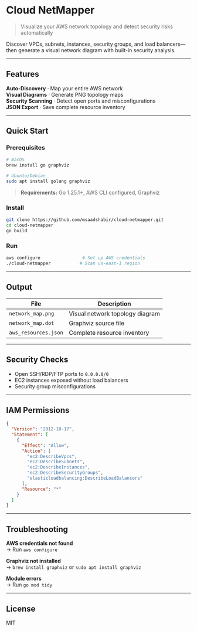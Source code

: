 # Cloud NetMapper

> Visualize your AWS network topology and detect security risks automatically

Discover VPCs, subnets, instances, security groups, and load balancers—then generate a visual network diagram with built-in security analysis.

---

## Features

**Auto-Discovery** · Map your entire AWS network  
**Visual Diagrams** · Generate PNG topology maps  
**Security Scanning** · Detect open ports and misconfigurations  
**JSON Export** · Save complete resource inventory

---

## Quick Start

### Prerequisites

```bash
# macOS
brew install go graphviz

# Ubuntu/Debian
sudo apt install golang graphviz
```

> **Requirements:** Go 1.25.1+, AWS CLI configured, Graphviz

### Install

```bash
git clone https://github.com/msaadshabir/cloud-netmapper.git
cd cloud-netmapper
go build
```

### Run

```bash
aws configure                # Set up AWS credentials
./cloud-netmapper           # Scan us-east-1 region
```

---

## Output

| File                 | Description                     |
| -------------------- | ------------------------------- |
| `network_map.png`    | Visual network topology diagram |
| `network_map.dot`    | Graphviz source file            |
| `aws_resources.json` | Complete resource inventory     |

---

## Security Checks

- Open SSH/RDP/FTP ports to `0.0.0.0/0`
- EC2 instances exposed without load balancers
- Security group misconfigurations

---

## IAM Permissions

```json
{
  "Version": "2012-10-17",
  "Statement": [
    {
      "Effect": "Allow",
      "Action": [
        "ec2:DescribeVpcs",
        "ec2:DescribeSubnets",
        "ec2:DescribeInstances",
        "ec2:DescribeSecurityGroups",
        "elasticloadbalancing:DescribeLoadBalancers"
      ],
      "Resource": "*"
    }
  ]
}
```

---

## Troubleshooting

**AWS credentials not found**  
→ Run `aws configure`

**Graphviz not installed**  
→ `brew install graphviz` or `sudo apt install graphviz`

**Module errors**  
→ Run `go mod tidy`

---

## License

MIT
